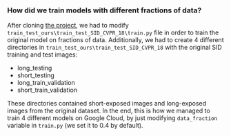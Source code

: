 ### How did we train models with different fractions of data?

After cloning [the project](https://github.com/MohitLamba94/Restoring-Extremely-Dark-Images-In-Real-Time), we had to modify `train_test_ours\train_test_SID_CVPR_18\train.py` file in order to train the original model on fractions of data. 
Additionally, we had to create 4 different directories in `train_test_ours\train_test_SID_CVPR_18` with the original SID training and test images:

- long_testing
- short_testing
- long_train_validation
- short_train_validation

These directories contained short-exposed images and long-exposed images from the original dataset. In the end, this is how we managed to train 4 different models on Google Cloud, by just modifying
`data_fraction` variable in `train.py` (we set it to 0.4 by default).
